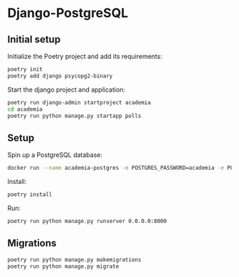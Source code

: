 # Django-PostgreSQL

## Initial setup

Initialize the Poetry project and add its requirements:

```bash
poetry init
poetry add django psycopg2-binary
```

Start the django project and application:

```bash
poetry run django-admin startproject academia
cd academia
poetry run python manage.py startapp polls
```

## Setup

Spin up a PostgreSQL database:

```bash
docker run --name academia-postgres -e POSTGRES_PASSWORD=academia -e POSTGRES_USER=academia -e POSTGRES_DB=academia -d postgres:15.3
```

Install:

```bash
poetry install
```

Run:

```bash
poetry run python manage.py runserver 0.0.0.0:8000
```

## Migrations

```bash
poetry run python manage.py makemigrations
poetry run python manage.py migrate
```
